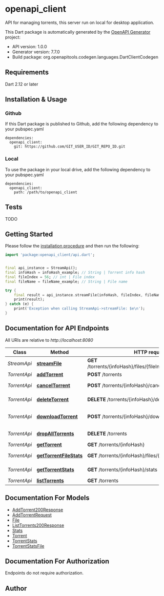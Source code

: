 # openapi_client
API for managing torrents, this server run on local for desktop application.

This Dart package is automatically generated by the [OpenAPI Generator](https://openapi-generator.tech) project:

- API version: 1.0.0
- Generator version: 7.7.0
- Build package: org.openapitools.codegen.languages.DartClientCodegen

## Requirements

Dart 2.12 or later

## Installation & Usage

### Github
If this Dart package is published to Github, add the following dependency to your pubspec.yaml
```
dependencies:
  openapi_client:
    git: https://github.com/GIT_USER_ID/GIT_REPO_ID.git
```

### Local
To use the package in your local drive, add the following dependency to your pubspec.yaml
```
dependencies:
  openapi_client:
    path: /path/to/openapi_client
```

## Tests

TODO

## Getting Started

Please follow the [installation procedure](#installation--usage) and then run the following:

```dart
import 'package:openapi_client/api.dart';


final api_instance = StreamApi();
final infoHash = infoHash_example; // String | Torrent info hash
final fileIndex = 56; // int | File index
final fileName = fileName_example; // String | File name

try {
    final result = api_instance.streamFile(infoHash, fileIndex, fileName);
    print(result);
} catch (e) {
    print('Exception when calling StreamApi->streamFile: $e\n');
}

```

## Documentation for API Endpoints

All URIs are relative to *http://localhost:8080*

Class | Method | HTTP request | Description
------------ | ------------- | ------------- | -------------
*StreamApi* | [**streamFile**](doc//StreamApi.md#streamfile) | **GET** /torrents/{infoHash}/files/{fileIndex}/stream/{fileName} | Stream file
*TorrentApi* | [**addTorrent**](doc//TorrentApi.md#addtorrent) | **POST** /torrents | Add torrent
*TorrentApi* | [**cancelTorrent**](doc//TorrentApi.md#canceltorrent) | **POST** /torrents/{infoHash}/cancel | Cancel torrent
*TorrentApi* | [**deleteTorrent**](doc//TorrentApi.md#deletetorrent) | **DELETE** /torrents/{infoHash}/delete | Delete torrent
*TorrentApi* | [**downloadTorrent**](doc//TorrentApi.md#downloadtorrent) | **POST** /torrents/{infoHash}/download | Start download torrent
*TorrentApi* | [**dropAllTorrents**](doc//TorrentApi.md#dropalltorrents) | **DELETE** /torrents | Drop all torrents
*TorrentApi* | [**getTorrent**](doc//TorrentApi.md#gettorrent) | **GET** /torrents/{infoHash} | Get torrent
*TorrentApi* | [**getTorrentFileStats**](doc//TorrentApi.md#gettorrentfilestats) | **GET** /torrents/{infoHash}/files/{fileIndex}/stats | Get torrent file stats
*TorrentApi* | [**getTorrentStats**](doc//TorrentApi.md#gettorrentstats) | **GET** /torrents/{infoHash}/stats | Get torrent stats
*TorrentApi* | [**listTorrents**](doc//TorrentApi.md#listtorrents) | **GET** /torrents | List torrents


## Documentation For Models

 - [AddTorrent200Response](doc//AddTorrent200Response.md)
 - [AddTorrentRequest](doc//AddTorrentRequest.md)
 - [File](doc//File.md)
 - [ListTorrents200Response](doc//ListTorrents200Response.md)
 - [Stats](doc//Stats.md)
 - [Torrent](doc//Torrent.md)
 - [TorrentStats](doc//TorrentStats.md)
 - [TorrentStatsFile](doc//TorrentStatsFile.md)


## Documentation For Authorization

Endpoints do not require authorization.


## Author



